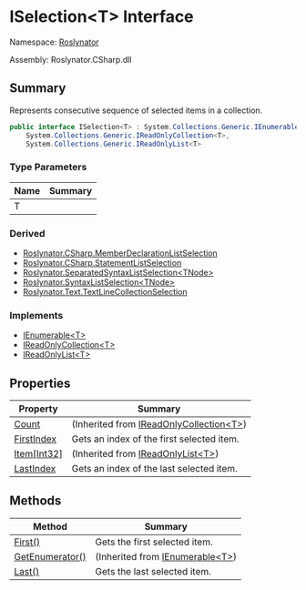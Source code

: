# ISelection\<T> Interface

Namespace: [Roslynator](../README.md)

Assembly: Roslynator\.CSharp\.dll

## Summary

Represents consecutive sequence of selected items in a collection\.

```csharp
public interface ISelection<T> : System.Collections.Generic.IEnumerable<T>,
    System.Collections.Generic.IReadOnlyCollection<T>,
    System.Collections.Generic.IReadOnlyList<T>
```

### Type Parameters

| Name | Summary |
| ---- | ------- |
| T | |

### Derived

* [Roslynator.CSharp.MemberDeclarationListSelection](../CSharp/MemberDeclarationListSelection/README.md)
* [Roslynator.CSharp.StatementListSelection](../CSharp/StatementListSelection/README.md)
* [Roslynator.SeparatedSyntaxListSelection\<TNode>](../SeparatedSyntaxListSelection-1/README.md)
* [Roslynator.SyntaxListSelection\<TNode>](../SyntaxListSelection-1/README.md)
* [Roslynator.Text.TextLineCollectionSelection](../Text/TextLineCollectionSelection/README.md)

### Implements

* [IEnumerable\<T>](https://docs.microsoft.com/en-us/dotnet/api/system.collections.generic.ienumerable-1)
* [IReadOnlyCollection\<T>](https://docs.microsoft.com/en-us/dotnet/api/system.collections.generic.ireadonlycollection-1)
* [IReadOnlyList\<T>](https://docs.microsoft.com/en-us/dotnet/api/system.collections.generic.ireadonlylist-1)

## Properties

| Property | Summary |
| -------- | ------- |
| [Count](https://docs.microsoft.com/en-us/dotnet/api/system.collections.generic.ireadonlycollection-1.count) |  \(Inherited from [IReadOnlyCollection\<T>](https://docs.microsoft.com/en-us/dotnet/api/system.collections.generic.ireadonlycollection-1)\) |
| [FirstIndex](FirstIndex/README.md) | Gets an index of the first selected item\. |
| [Item\[Int32\]](https://docs.microsoft.com/en-us/dotnet/api/system.collections.generic.ireadonlylist-1.item) |  \(Inherited from [IReadOnlyList\<T>](https://docs.microsoft.com/en-us/dotnet/api/system.collections.generic.ireadonlylist-1)\) |
| [LastIndex](LastIndex/README.md) | Gets an index of the last selected item\. |

## Methods

| Method | Summary |
| ------ | ------- |
| [First()](First/README.md) | Gets the first selected item\. |
| [GetEnumerator()](https://docs.microsoft.com/en-us/dotnet/api/system.collections.generic.ienumerable-1.getenumerator) |  \(Inherited from [IEnumerable\<T>](https://docs.microsoft.com/en-us/dotnet/api/system.collections.generic.ienumerable-1)\) |
| [Last()](Last/README.md) | Gets the last selected item\. |


